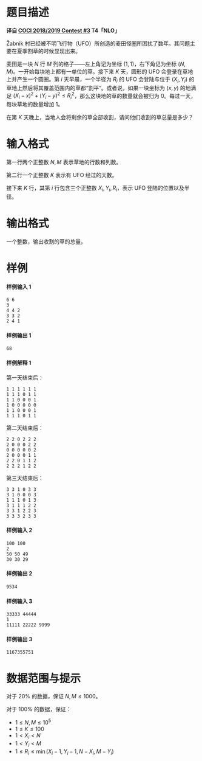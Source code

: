 
# 题目描述

**译自 [COCI 2018/2019 Contest #3](http://www.hsin.hr/coci/contest3_tasks.pdf) T4「NLO」**

Žabnik 村已经被不明飞行物（UFO）所创造的麦田怪圈所困扰了数年。其问题主要在夏季割草的时候显现出来。

麦田是一块 $N$ 行 $M$ 列的格子——左上角记为坐标 $(1,1)$，右下角记为坐标 $(N,M)$。一开始每块地上都有一单位的草。接下来 $K$ 天，圆形的 UFO 会登录在草地上并产生一个圆圈。第 $i$ 天早晨，一个半径为 $R_i$ 的 UFO 会登陆与位于 $(X_i, Y_i)$ 的草地上然后将其覆盖范围内的草都“割平”。或者说，如果一块坐标为 $(x,y)$ 的地满足 $(X_i-x)^2 + (Y_i-y)^2 \le R_i^2$，那么这块地的草的数量就会被归为 $0$。每过一天，每块草地的数量增加 $1$。

在第 $K$ 天晚上，当地人会将剩余的草全部收割，请问他们收割的草总量是多少？

# 输入格式

第一行两个正整数 $N,M$ 表示草地的行数和列数。

第二行一个正整数 $K$ 表示有 UFO 经过的天数。

接下来 $K$ 行，其第 $i$ 行包含三个正整数 $X_i, Y_i, R_i$，表示 UFO 登陆的位置以及半径。

# 输出格式

一个整数，输出收割的草的总量。

# 样例

#### 样例输入 1

```plain
6 6
3
4 4 2
3 3 2
2 4 1
```

#### 样例输出 1

```plain
68
```

#### 样例解释 1

第一天结束后：

```plain
1 1 1 1 1 1
1 1 1 0 1 1
1 1 0 0 0 1
1 0 0 0 0 0
1 1 0 0 0 1
1 1 1 0 1 1
```

第二天结束后：

```plain
2 2 0 2 2 2
2 0 0 0 2 2
0 0 0 0 0 2
2 0 0 0 1 1
2 2 0 1 1 2
2 2 2 1 2 2
```

第三天结束后：

```plain
3 3 1 0 3 3
3 1 0 0 0 3
1 1 1 0 1 3
3 1 1 1 2 2
3 3 1 2 2 3
3 3 3 2 3 3
```

#### 样例输入 2

```plain
100 100
2
50 50 49
30 30 29
```

#### 样例输出 2

```plain
9534
```

#### 样例输入 3

```plain
33333 44444
1
11111 22222 9999
```

#### 样例输出 3

```plain
1167355751
```


# 数据范围与提示

对于 $20\%$ 的数据，保证 $N, M \le 1000$。

对于 $100\%$ 的数据，保证：
- $1\le N, M \le 10^5$
- $1\le K \le 100$
- $1 < X_i < N$
- $1 < Y_i < M$
- $1 \le R_i \le \min(X_i - 1, Y_i - 1, N - X_i, M - Y_i)$


